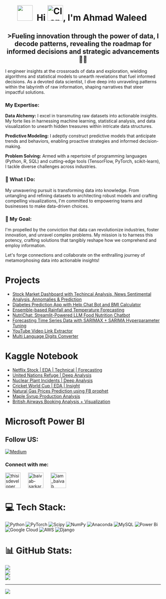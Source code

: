 
<div align="center">
    <h1>
        <img src="https://user-images.githubusercontent.com/74038190/216122041-518ac897-8d92-4c6b-9b3f-ca01dcaf38ee.png" width="50px" />&nbsp;
        Hi 
        <img src="https://raw.githubusercontent.com/Tarikul-Islam-Anik/Animated-Fluent-Emojis/master/Emojis/Hand%20gestures/Clapping%20Hands.png" alt="Clapping Hands" width="50" />,
        I'm Ahmad Waleed&nbsp;
    </h1>
    <h2 align="center">>Fueling innovation through the power of data, I decode patterns, revealing the roadmap for informed decisions and strategic advancements 👨‍💻</h2>
</div>



I engineer insights at the crossroads of data and exploration, wielding algorithms and statistical models to unearth revelations that fuel informed decisions. As a devoted data scientist, I dive deep into unraveling patterns within the labyrinth of raw information, shaping narratives that steer impactful solutions.

### My Expertise:

**Data Alchemy:** I excel in transmuting raw datasets into actionable insights. My forte lies in harnessing machine learning, statistical analysis, and data visualization to unearth hidden treasures within intricate data structures.

**Predictive Modeling:** I adeptly construct predictive models that anticipate trends and behaviors, enabling proactive strategies and informed decision-making.

**Problem Solving:** Armed with a repertoire of programming languages (Python, R, SQL) and cutting-edge tools (TensorFlow, PyTorch, scikit-learn), I tackle diverse challenges across industries.

### 🚀 What I Do:

My unwavering pursuit is transforming data into knowledge. From untangling and refining datasets to architecting robust models and crafting compelling visualizations, I'm committed to empowering teams and businesses to make data-driven choices.

### 🌟 My Goal:

I'm propelled by the conviction that data can revolutionize industries, foster innovation, and unravel complex problems. My mission is to harness this potency, crafting solutions that tangibly reshape how we comprehend and employ information.

Let's forge connections and collaborate on the enthralling journey of metamorphosing data into actionable insights!


# Projects

- [Stock Market Dashboard with Techincal Analysis, News Sentimental Analysis, Annomalies & Prediction](https://github.com/awaleedpk/Stock_Market_Dashboard_with_Techincal_Analysis-Annomalies-Prediction)
- [Diabetes Prediction App with Help Chat Bot and BMI Calculator](https://github.com/awaleedpk/Diabetes_Prediction_App_with_Diabetic_Help_Chat_Bot_and_BMI_Calculator)
- [Ensemble-based Rainfall and Temperature Forecasting](https://github.com/awaleedpk/Ensemble-based_Rainfall_and_Temperature_Forecasting)
- [NutriChat: Streamlit-Powered LLM Food Nutrition Chatbot](https://github.com/awaleedpk/Smoothie-Mixer-App-Streamlit)
- [Forecasting Time Series Data with SARIMAX + SARIMA Hyperparameter Tuning
](https://github.com/awaleedpk/Forecasting-Time-Series-Data-with-SARIMAX-SARIMA-Hyperparameter-Tuning)
- [YouTube Video Link Extractor](https://github.com/awaleedpk/Extract-Youtube-Video-Links)
- [Multi Language Digits Converter](https://github.com/awaleedpk/Multi_Language_Digits_Converter)


# Kaggle Notebook
- [Netflix Stock | EDA | Technical | Forecasting](https://github.com/awaleedpk/Kaggle_Notebooks/blob/main/Netflix%20Stock%20Price%20%20EDA%20%20Technical%20Analysis%20%20Forcasting/Netflix_Stock_Price___EDA___Technical_Analysis___Forcasting.ipynb)
- [United Nations Refuge | Deep Analysis](https://www.kaggle.com/code/ahmadwaleed1/united-nations-refuge-deep-analysis)
- [Nuclear Plant Incidents | Deep Analysis](https://github.com/awaleedpk/Kaggle_Notebooks/blob/main/Nuclear%20Plant%20Incidents/Nuclear_Plant_Incidents___Deep_Analysis.ipynb)
- [Cricket World Cup | EDA | Insight](https://www.kaggle.com/code/ahmadwaleed1/cricket-world-cup-eda-insight)
- [Natural Gas Prices Prediction using FB prophet](https://www.kaggle.com/code/ahmadwaleed1/natural-gas-prices-prediction-using-fb-prophet)
- [Maple Syrup Production Analysis](https://www.kaggle.com/code/ahmadwaleed1/maple-syrup-production-analysis)
- [British Airways Booking Analysis + Visualization](https://www.kaggle.com/code/ahmadwaleed1/british-airways-booking-analysis-visualization)

# Microsoft Power BI


## Follow US:
[![Medium](https://img.shields.io/badge/Medium-12100E?logo=medium&logoColor=white)](https://medium.com/@@awaleedpk) 

<h3 align="left">Connect with me:</h3>
<p align="left">
    <a href="https://twitter.com/AWaleedpk" target="blank"><img src="https://raw.githubusercontent.com/rahuldkjain/github-profile-readme-generator/master/src/images/icons/Social/twitter.svg" alt="thisisdeveloper" height="50" width="50" /></a>
    &nbsp;&nbsp;&nbsp;&nbsp;
    <a href="https://linkedin.com/in/ahmad-waleed-b4ba98103" target="blank"><img src="https://raw.githubusercontent.com/rahuldkjain/github-profile-readme-generator/master/src/images/icons/Social/linked-in-alt.svg" alt="baivab-sarkar-8b2a43235" height="50" width="50" /></a>
    &nbsp;&nbsp;&nbsp;&nbsp;
    <a href="https://instagram.com/awaleedpk" target="blank"><img src="https://raw.githubusercontent.com/rahuldkjain/github-profile-readme-generator/master/src/images/icons/Social/instagram.svg" alt="iam_baivab" height="50" width="50" /></a>
    &nbsp;&nbsp;&nbsp;&nbsp;
</p>



# 💻 Tech Stack:
![Python](https://img.shields.io/badge/python-3670A0?style=for-the-badge&logo=python&logoColor=ffdd54) ![PyTorch](https://img.shields.io/badge/PyTorch-%23EE4C2C.svg?style=for-the-badge&logo=PyTorch&logoColor=white) ![Scipy](https://img.shields.io/badge/SciPy-%230C55A5.svg?style=for-the-badge&logo=scipy&logoColor=%white) ![NumPy](https://img.shields.io/badge/numpy-%23013243.svg?style=for-the-badge&logo=numpy&logoColor=white) ![Anaconda](https://img.shields.io/badge/Anaconda-%2344A833.svg?style=for-the-badge&logo=anaconda&logoColor=white) ![MySQL](https://img.shields.io/badge/mysql-%2300000f.svg?style=for-the-badge&logo=mysql&logoColor=white) ![Power Bi](https://img.shields.io/badge/power_bi-F2C811?style=for-the-badge&logo=powerbi&logoColor=black) ![Google Cloud](https://img.shields.io/badge/GoogleCloud-%234285F4.svg?style=for-the-badge&logo=google-cloud&logoColor=white) ![AWS](https://img.shields.io/badge/AWS-%23FF9900.svg?style=for-the-badge&logo=amazon-aws&logoColor=white) ![Django](https://img.shields.io/badge/django-%23092E20.svg?style=for-the-badge&logo=django&logoColor=white)



# 📊 GitHub Stats:
![](https://github-readme-stats.vercel.app/api?username=awaleedpk&theme=dark&hide_border=false&include_all_commits=false&count_private=false)<br/>
![](https://github-readme-streak-stats.herokuapp.com/?user=awaleedpk&theme=dark&hide_border=false)<br/>
![](https://github-readme-stats.vercel.app/api/top-langs/?username=awaleedpk&theme=dark&hide_border=false&include_all_commits=false&count_private=false&layout=compact)

---
[![](https://visitcount.itsvg.in/api?id=awaleedpk&label=Profile%20Views&color=0&icon=4&pretty=true)](https://visitcount.itsvg.in)

<!-- Proudly created with GPRM ( https://gprm.itsvg.in ) -->
